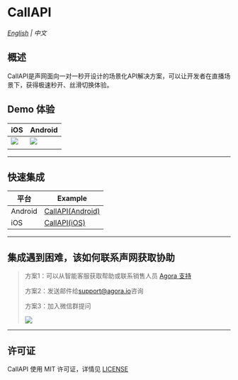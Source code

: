 # CallAPI

*[English](README.md) | 中文*

## 概述

CallAPI是声网面向一对一秒开设计的场景化API解决方案，可以让开发者在直播场景下，获得极速秒开、丝滑切换体验。

## Demo 体验     

| iOS                                                                              | Android                                                                          |  
|----------------------------------------------------------------------------------|----------------------------------------------------------------------------------|
| ![](https://fullapp.oss-cn-beijing.aliyuncs.com/scenario_api/1v1_qrcode_ios.png?x-oss-process=image/resize,w_200) | ![](https://fullapp.oss-cn-beijing.aliyuncs.com/scenario_api/1v1_qrcode_android.png?x-oss-process=image/resize,w_200) |  
|                                                                                  |                                                                                  |  
---


## 快速集成


| 平台     | Example                   |
|---------|------------------------|
| Android | [CallAPI(Android)](Android/README_zh.md) |
| iOS     | [CallAPI(iOS)](iOS/README_zh.md)   |

---

## 集成遇到困难，该如何联系声网获取协助

> 方案1：可以从智能客服获取帮助或联系销售人员 [Agora 支持](https://agora-ticket.agora.io/) 
> 
> 方案2：发送邮件给[support@agora.io](mailto:support@agora.io)咨询
>
> 方案3：加入微信群提问
>
> ![](https://download.agora.io/demo/release/SDHY_QA.jpg)

---

## 许可证

CallAPI 使用 MIT 许可证，详情见 [LICENSE](/LICENSE) 